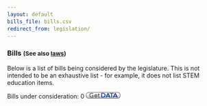 ```yaml
---
layout: default
bills_file: bills.csv
redirect_from: legislation/
---
```


<h3>Bills <small>(See also <a href="{{site.baseUrl}}/laws">laws</a>)</small></h3>
<p>Below is a list of bills being considered by the legislature. This is not intended to be an exhaustive list - for example, it does not list STEM education items.</p>
<div class="panel panel-default">
  <div class="panel-heading">
    Bills under consideration: <span id="bills-count">0</span>
    <span class="pull-right"><a href="{{site.baseUrl}}/bills/{{page.bills_file}}"><img src="https://raw.githubusercontent.com/BetaNYC/getDataButton/master/png/80x15.png" alt="download raw data"></a></span>
  </div>
  <div class="list-group"></div>
</div>

<script type="text/javascript" src="http://d3js.org/d3.v3.min.js" charset="utf-8"></script>
<script>
  d3.csv("{{site.baseUrl}}/bills/{{page.bills_file}}", function(billData) {
    if (billData == undefined) { alert("Unable to load data"); return; }
    d3.select("#bills-count").text(billData.length);
    d3.select(".list-group").selectAll("a").data(billData)
      .enter().append("a")
        .attr("href", function(d) { return d.link })
        .classed("list-group-item", true)
        .html(function(d) {
          identifiers = [];
          if (d.assemblyId !== "") {identifiers.push(d.assemblyId)}
          if (d.senateId !== "") {identifiers.push(d.senateId)}
          if (d.jointId !== "") {identifiers.push(d.jointId)}
          identifierText = identifiers.join(" / ");
          re = /\s*;\s*/;
          return "<h4>"+ d.title + " (" + identifierText + ")</h4><span class='label label-default'>" + d.subjects + "; " + d.topics + "</span><p>" + d.notes + "</p>"
        });
  });
</script>
